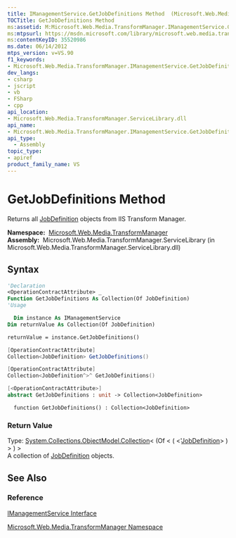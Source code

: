 ```yaml
---
title: IManagementService.GetJobDefinitions Method  (Microsoft.Web.Media.TransformManager)
TOCTitle: GetJobDefinitions Method
ms:assetid: M:Microsoft.Web.Media.TransformManager.IManagementService.GetJobDefinitions
ms:mtpsurl: https://msdn.microsoft.com/library/microsoft.web.media.transformmanager.imanagementservice.getjobdefinitions(v=VS.90)
ms:contentKeyID: 35520986
ms.date: 06/14/2012
mtps_version: v=VS.90
f1_keywords:
- Microsoft.Web.Media.TransformManager.IManagementService.GetJobDefinitions
dev_langs:
- csharp
- jscript
- vb
- FSharp
- cpp
api_location:
- Microsoft.Web.Media.TransformManager.ServiceLibrary.dll
api_name:
- Microsoft.Web.Media.TransformManager.IManagementService.GetJobDefinitions
api_type:
  - Assembly
topic_type:
- apiref
product_family_name: VS
---
```


# GetJobDefinitions Method

Returns all [JobDefinition](jobdefinition-class-microsoft-web-media-transformmanager.md) objects from IIS Transform Manager.

**Namespace:**  [Microsoft.Web.Media.TransformManager](microsoft-web-media-transformmanager-namespace.md)  
**Assembly:**  Microsoft.Web.Media.TransformManager.ServiceLibrary (in Microsoft.Web.Media.TransformManager.ServiceLibrary.dll)

## Syntax

```vb
'Declaration
<OperationContractAttribute> _
Function GetJobDefinitions As Collection(Of JobDefinition)
'Usage

  Dim instance As IManagementService
Dim returnValue As Collection(Of JobDefinition)

returnValue = instance.GetJobDefinitions()
```

```csharp
[OperationContractAttribute]
Collection<JobDefinition> GetJobDefinitions()
```

```cpp
[OperationContractAttribute]
Collection<JobDefinition^>^ GetJobDefinitions()
```

``` fsharp
[<OperationContractAttribute>]
abstract GetJobDefinitions : unit -> Collection<JobDefinition> 
```

```jscript
  function GetJobDefinitions() : Collection<JobDefinition>
```

### Return Value

Type: [System.Collections.ObjectModel.Collection](https://msdn.microsoft.com/library/ms132397)\< (Of \< ( \<'[JobDefinition](jobdefinition-class-microsoft-web-media-transformmanager.md)\> ) \> ) \>  
A collection of [JobDefinition](jobdefinition-class-microsoft-web-media-transformmanager.md) objects.  

## See Also

### Reference

[IManagementService Interface](imanagementservice-interface-microsoft-web-media-transformmanager.md)

[Microsoft.Web.Media.TransformManager Namespace](microsoft-web-media-transformmanager-namespace.md)

